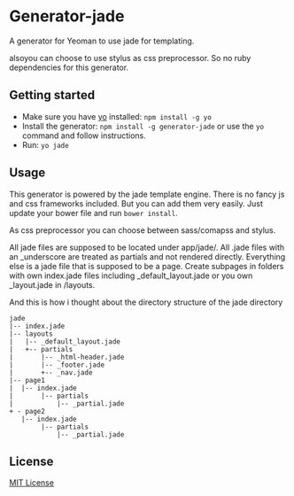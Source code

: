 # Generator-jade

A generator for Yeoman to use jade for templating.

alsoyou can choose to use stylus as css preprocessor. So no ruby dependencies for this generator.

## Getting started
- Make sure you have [yo](https://github.com/yeoman/yo) installed:
    `npm install -g yo`
- Install the generator: `npm install -g generator-jade` or use the `yo` command and follow instructions.
- Run: `yo jade`

## Usage

This generator is powered by the jade template engine. There is no fancy js and css frameworks included.
But you can add them very easily. Just update your bower file and run <code>bower install</code>.

As css preprocessor you can choose between sass/comapss and stylus.

All jade files are supposed to be located under app/jade/. All .jade files with an _underscore are treated as partials and not rendered directly. Everything else is a jade file that is supposed to be a page. Create subpages in folders with own index.jade files including _default_layout.jade or you own _layout.jade in /layouts.

And this is how i thought about the directory structure of the jade directory

    jade
    |-- index.jade
    |-- layouts
    |   |-- _default_layout.jade
    |   +-- partials
    |       |-- _html-header.jade
    |       |-- _footer.jade
    |       +-- _nav.jade
    |-- page1
    |  |-- index.jade
    |       |-- partials
    |           |-- _partial.jade
    + - page2
       |-- index.jade
            |-- partials
                |-- _partial.jade

## License
[MIT License](http://en.wikipedia.org/wiki/MIT_License)
